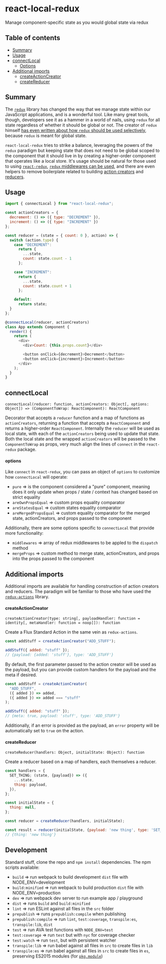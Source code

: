 # react-local-redux

Manage component-specific state as you would global state via redux

## Table of contents

- [Summary](#summary)
- [Usage](#usage)
- [connectLocal](#connectlocal)
  - [Options](#options)
- [Additional imports](#additional-imports)
  - [createActionCreator](#createactioncreator)
  - [createReducer](#createreducer)

## Summary

The [`redux`](https://github.com/reduxjs/redux) library has changed the way that we manage state within our JavaScript applications, and is a wonderful tool. Like many great tools, though, developers see it as a hammer in a world of nails, using `redux` for all state regardless of whether it should be global or not. The creator of `redux` himself [has even written about how `redux` should be used selectively](https://medium.com/@dan_abramov/you-might-not-need-redux-be46360cf367), because `redux` is meant for global state.

`react-local-redux` tries to strike a balance, leveraging the powers of the `redux` paradigm but keeping state that does not need to be global scoped to the component that it should live in by creating a higher-order component that operates like a local store. It's usage should be natural for those used to using [`react-redux`](https://github.com/reduxjs/react-redux), [`redux` middlewares can be used](#options), and there are even helpers to remove boilerplate related to building [action creators](#createactioncreator) and [reducers](#createreducer).

## Usage

```javascript
import { connectLocal } from "react-local-redux";

const actionCreators = {
  decrement: () => ({ type: "DECREMENT" }),
  increment: () => ({ type: "INCREMENT" })
};

const reducer = (state = { count: 0 }, action) => {
  switch (action.type) {
    case "DECREMENT":
      return {
        ...state,
        count: state.count - 1
      };

    case "INCREMENT":
      return {
        ...state,
        count: state.count + 1
      };

    default:
      return state;
  }
};

@connectLocal(reducer, actionCreators)
class App extends Component {
  render() {
    return (
      <div>
        <div>Count: {this.props.count}</div>

        <button onClick={decrement}>Decrement</button>
        <button onClick={increment}>Increment</button>
      </div>
    );
  }
}
```

## connectLocal

`connectLocal(reducer: function, actionCreators: Object[, options: Object]) => (ComponentToWrap: ReactComponent): ReactComponent`

Decorator that accepts a `reducer` function and a map of functions as `actionCreators`, returning a function that accepts a `ReactComponent` and returns a higher-order `ReactComponent`. Internally the `reducer` will be used as local state, with each of the `actionCreators` being used to update that state. Both the local state and the wrapped `actionCreators` will be passed to the `ComponentToWrap` as props, very much align the lines of `connect` in the `react-redux` package.

#### options

Like `connect` in `react-redux`, you can pass an object of `options` to customize how `connectLocal` will operate:

- `pure` => is the component considered a "pure" component, meaning does it only update when props / state / context has changed based on strict equality
- `areOwnPropsEqual` => custom props equality comparator
- `areStatesEqual` => custom states equality comparator
- `areMergedPropsEqual` => custom equality comparator for the merged state, actionCreators, and props passed to the component

Additionally, there are some options specific to `connectLocal` that provide more functionality:

- `middlewares` => array of redux middlewares to be appled to the `dispatch` method
- `mergeProps` => custom method to merge state, actionCreators, and props into the props passed to the component

## Additional imports

Additional imports are available for handling construction of action creators and reducers. The paradigm will be familiar to those who have used the [`redux-actions`](https://github.com/redux-utilities/redux-actions) library.

#### createActionCreator

`createActionCreator(type: string[, payloadHandler: function = identity[, metaHandler: function = noop]]): function`

Create a Flux Standard Action in the same vein as `redux-actions`.

```javascript
const addStuff = createActionCreator("ADD_STUFF");

addStuff({ added: "stuff" });
// {payload: {added: 'stuff'}, type: 'ADD_STUFF'}
```

By default, the first parameter passed to the action creator will be used as the payload, but you can provide custom handlers for the payload and the meta if desired.

```javascript
const addStuff = createActionCreator(
  "ADD_STUFF",
  ({ added }) => added,
  ({ added }) => added === "stuff"
);

addStuff({ added: "stuff" });
// {meta: true, payload: 'stuff', type: 'ADD_STUFF'}
```

Additionally, if an error is provided as the payload, an `error` property will be automatically set to `true` on the action.

#### createReducer

`createReducer(handlers: Object, initialState: Object): function`

Create a reducer based on a map of handlers, each themselves a reducer.

```javascript
const handlers = {
  SET_THING; (state, {payload}) => ({
    ...state,
    thing: payload,
  }),
};

const initialState = {
  thing: null,
};

const reducer = createReducer(handlers, initialState);

const result = reducer(initialState, {payload: 'new thing', type: 'SET_THING'});
// {thing: 'new thing'}
```

## Development

Standard stuff, clone the repo and `npm install` dependencies. The npm scripts available:

- `build` => run webpack to build development `dist` file with NODE_ENV=development
- `build:minified` => run webpack to build production `dist` file with NODE_ENV=production
- `dev` => run webpack dev server to run example app / playground
- `dist` => runs `build` and `build:minified`
- `lint` => run ESLint against all files in the `src` folder
- `prepublish` => runs `prepublish:compile` when publishing
- `prepublish:compile` => run `lint`, `test:coverage`, `transpile:es`, `transpile:lib`, `dist`
- `test` => run AVA test functions with `NODE_ENV=test`
- `test:coverage` => run `test` but with `nyc` for coverage checker
- `test:watch` => run `test`, but with persistent watcher
- `transpile:lib` => run babel against all files in `src` to create files in `lib`
- `transpile:es` => run babel against all files in `src` to create files in `es`, preserving ES2015 modules (for
  [`pkg.module`](https://github.com/rollup/rollup/wiki/pkg.module))
